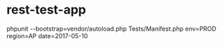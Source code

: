 # rest-test-app

phpunit --bootstrap=vendor/autoload.php Tests/Manifest.php env=PROD region=AP date=2017-05-10
